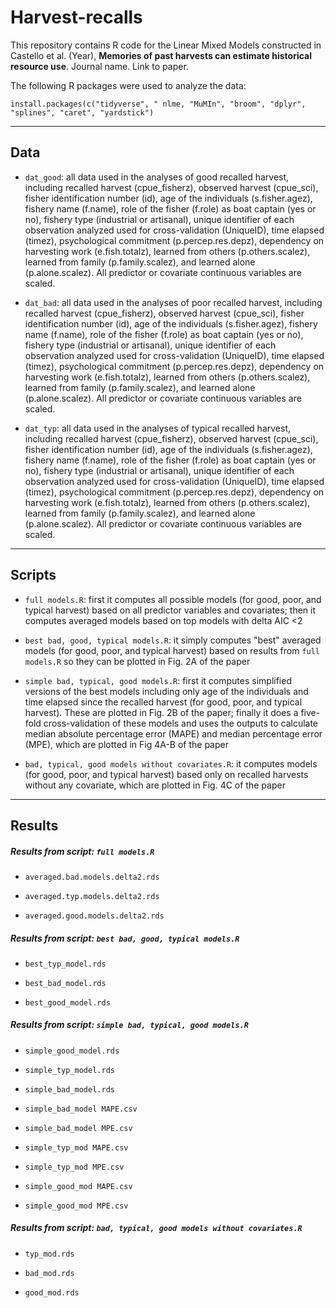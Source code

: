 # Harvest-recalls
This repository contains R code for the Linear Mixed Models constructed in Castello et al. (Year), **Memories of past harvests can estimate historical resource use**. Journal name. Link to paper.

The following R packages were used to analyze the data:
```
install.packages(c("tidyverse", " nlme, "MuMIn", "broom", "dplyr", "splines", "caret", "yardstick")
```
_________________________
## **Data**

* `dat_good`: all data used in the analyses of good recalled harvest, including recalled harvest (cpue_fisherz), observed harvest (cpue_sci), fisher identification number (id), age of the individuals (s.fisher.agez), fishery name (f.name), role of the fisher (f.role) as boat captain (yes or no), fishery type (industrial or artisanal), unique identifier of each observation analyzed used for cross-validation (UniqueID), time elapsed (timez), psychological commitment (p.percep.res.depz), dependency on harvesting work (e.fish.totalz), learned from others (p.others.scalez), learned from family (p.family.scalez), and learned alone (p.alone.scalez). All predictor or covariate continuous variables are scaled.

* `dat_bad`: all data used in the analyses of poor recalled harvest, including recalled harvest (cpue_fisherz), observed harvest (cpue_sci), fisher identification number (id), age of the individuals (s.fisher.agez), fishery name (f.name), role of the fisher (f.role) as boat captain (yes or no), fishery type (industrial or artisanal), unique identifier of each observation analyzed used for cross-validation (UniqueID), time elapsed (timez), psychological commitment (p.percep.res.depz), dependency on harvesting work (e.fish.totalz), learned from others (p.others.scalez), learned from family (p.family.scalez), and learned alone (p.alone.scalez). All predictor or covariate continuous variables are scaled.

* `dat_typ`: all data used in the analyses of typical recalled harvest, including recalled harvest (cpue_fisherz), observed harvest (cpue_sci), fisher identification number (id), age of the individuals (s.fisher.agez), fishery name (f.name), role of the fisher (f.role) as boat captain (yes or no), fishery type (industrial or artisanal), unique identifier of each observation analyzed used for cross-validation (UniqueID), time elapsed (timez), psychological commitment (p.percep.res.depz), dependency on harvesting work (e.fish.totalz), learned from others (p.others.scalez), learned from family (p.family.scalez), and learned alone (p.alone.scalez). All predictor or covariate continuous variables are scaled.

_________________________
## **Scripts**

* `full models.R`: first it computes all possible models (for good, poor, and typical harvest) based on all predictor variables and covariates; then it computes averaged models based on top models with delta AIC <2

* `best bad, good, typical models.R`: it simply computes "best" averaged models (for good, poor, and typical harvest) based on results from `full models.R` so they can be plotted in Fig. 2A of the paper

* `simple bad, typical, good models.R`: first it computes simplified versions of the best models including only age of the individuals and time elapsed since the recalled harvest (for good, poor, and typical harvest). These are plotted in Fig. 2B of the paper; finally it does a five-fold cross-validation of these models and uses the outputs to calculate median absolute percentage error (MAPE) and median percentage error (MPE), which are plotted in Fig 4A-B of the paper

* `bad, typical, good models without covariates.R`: it computes models (for good, poor, and typical harvest) based only on recalled harvests without any covariate, which are plotted in Fig. 4C of the paper

_________________________
## **Results**

##### *Results from script:* `full models.R`

 * `averaged.bad.models.delta2.rds`

 * `averaged.typ.models.delta2.rds`

 * `averaged.good.models.delta2.rds`
 

##### *Results from script:* `best bad, good, typical models.R`

 * `best_typ_model.rds`
 
 * `best_bad_model.rds`
 
 * `best_good_model.rds`


##### *Results from script:* `simple bad, typical, good models.R`

 * `simple_good_model.rds`

 * `simple_typ_model.rds`

 * `simple_bad_model.rds`

 * `simple_bad_model MAPE.csv`

 * `simple_bad_model MPE.csv`

 * `simple_typ_mod MAPE.csv`

 * `simple_typ_mod MPE.csv`

 * `simple_good_mod MAPE.csv`

 * `simple_good_mod MPE.csv`


##### *Results from script:* `bad, typical, good models without covariates.R`

  * `typ_mod.rds`

  * `bad_mod.rds`

  * `good_mod.rds`
